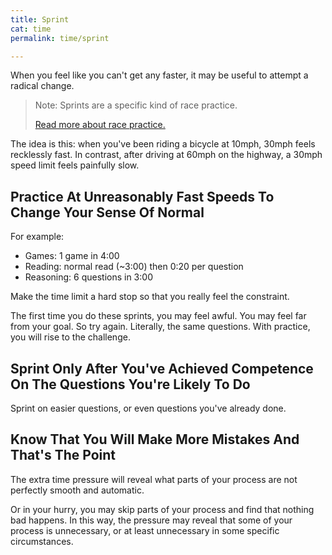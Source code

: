 ```yaml
---
title: Sprint
cat: time
permalink: time/sprint

---
```


When you feel like you can't get any faster, it may be useful to attempt a radical change.

> Note: Sprints are a specific kind of race practice. 
>
> [Read more about race practice.][race]

The idea is this: when you've been riding a bicycle at 10mph, 30mph feels recklessly fast. In contrast, after driving at 60mph on the highway, a 30mph speed limit feels painfully slow.

## Practice At Unreasonably Fast Speeds To Change Your Sense Of Normal

For example:

- Games: 1 game in 4:00
- Reading: normal read (~3:00) then 0:20 per question
- Reasoning: 6 questions in 3:00

Make the time limit a hard stop so that you really feel the constraint.

The first time you do these sprints, you may feel awful. You may feel far from your goal. So try again. Literally, the same questions. With practice, you will rise to the challenge.

## Sprint Only After You've Achieved Competence On The Questions You're Likely To Do

Sprint on easier questions, or even questions you've already done.

## Know That You Will Make More Mistakes And That's The Point

The extra time pressure will reveal what parts of your process are not perfectly smooth and automatic.

Or in your hurry, you may skip parts of your process and find that nothing bad happens. In this way, the pressure may reveal that some of your process is unnecessary, or at least unnecessary in some specific circumstances.

[race]: ../fundamentals/practice.html#race-practice
